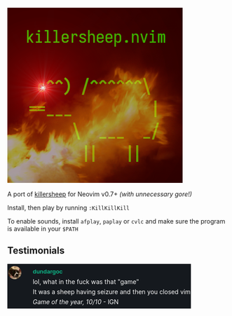 ![killersheep.nvim](media/killersheep.png)

A port of [killersheep](https://github.com/vim/killersheep) for Neovim v0.7+
_(with unnecessary gore!)_

Install, then play by running `:KillKillKill`

To enable sounds, install `afplay`, `paplay` or `cvlc` and make sure the program
is available in your `$PATH`

## Testimonials

![dundargoc's review](media/dundar-review.png)
